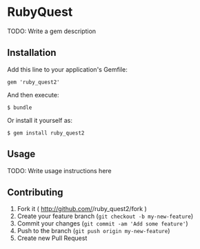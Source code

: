 # RubyQuest

TODO: Write a gem description

## Installation

Add this line to your application's Gemfile:

    gem 'ruby_quest2'

And then execute:

    $ bundle

Or install it yourself as:

    $ gem install ruby_quest2

## Usage

TODO: Write usage instructions here

## Contributing

1. Fork it ( http://github.com/<my-github-username>/ruby_quest2/fork )
2. Create your feature branch (`git checkout -b my-new-feature`)
3. Commit your changes (`git commit -am 'Add some feature'`)
4. Push to the branch (`git push origin my-new-feature`)
5. Create new Pull Request
